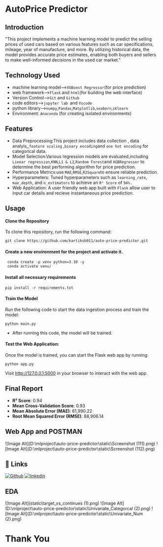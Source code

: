 # AutoPrice Predictor
## Introduction
"This project implements a machine learning model to predict the selling prices of used cars based on various features such as car specifications, mileage, year of manufacture, and more. By utilizing historical data, the model provides accurate price estimates, enabling both buyers and sellers to make well-informed decisions in the used car market."

## Technology Used
* machine learning model-->`XGBoost Regressor`(for price prediction)
* web framework-->`Flask` and `html`(for building the web interface)
* Version Control-->`Git` and `Github`
* code editors-->`jupyter lab `and `Vscode`
* python library-->`numpy`,`Pandas`,`Matplotlib`,`seaborn`,`sklearn`
* Environment: `Anaconda` (for creating isolated environments)
## Features
* Data Preprocessing:This project includes data collection , data analyis,,`feature scaling` ,`binary encoding`and `one hot encoding` for categorical data.
* Model Selection:Various regression models are evaluated,including `Linear regression`,`KNN`,`L1 & L2`,`Random Forest`and `XGBRegressor` to determine the best performing algorithm for price prediction.
* Performance Metrics:use `MAE`,`RMSE`,`R2Square`to ensure reliable prediction.
* Hyperparameters: Tuned hyperparameters such as `learning_rate`, `max_depth`, and `n_estimators` to achieve an `R² Score` of `94%.`
* Web Application: A user friendly web app built with `Flask` allow user to input car details and recieve instantaneous price prediction.
## Usage
#### Clone the Repository

To clone this repository, run the following command:

```
git clone https://github.com/kartiksb911/auto-price-predictor.git
```
#### Create a new environment for the project and activate it.
```
 conda create -p venv python=3.10 -y
 conda activate venv/
```
#### Install all necessary requirements
``` 
pip install -r requirements.txt
```
#### Train the Model
Run the following code to start the data ingestion process and train the model:

``` 
python main.py
```
* After running this code, the model will be trained.
#### Test the Web Application:
Once the model is trained, you can start the Flask web app by running:

```
python app.py
```
Visit http://127.0.0.1:5000 in your browser to interact with the web app.

## Final Report
- **R² Score**: 0.94
- **Mean Cross-Validation Score**: 0.93
- **Mean Absolute Error (MAE)**: 61,990.22
- **Root Mean Squared Error (RMSE)**: 88,906.14


## Web App and POSTMAN
![Image Alt](D:\mlproject\auto-price-predictor\static\Screenshot (111).png)
![Image Alt](D:\mlproject\auto-price-predictor\static\Screenshot (112).png)
## 🔗 Links
[![Github](https://img.shields.io/badge/my_portfolio-000?style=for-the-badge&logo=ko-fi&logoColor=white)](https://github.com/kartiksb911)
[![linkedin](https://img.shields.io/badge/linkedin-0A66C2?style=for-the-badge&logo=linkedin&logoColor=white)](https://www.linkedin.com/in/kartik-bhardwaj-07b7282b7/)

## EDA
![Image Alt](static\target_vs_continues (1).png)
![Image Alt](D:\mlproject\auto-price-predictor\static\Univariate_Categorcal (2).png)
![Image Alt](D:\mlproject\auto-price-predictor\static\Univariate_Num (2).png)


 #                                  Thank You